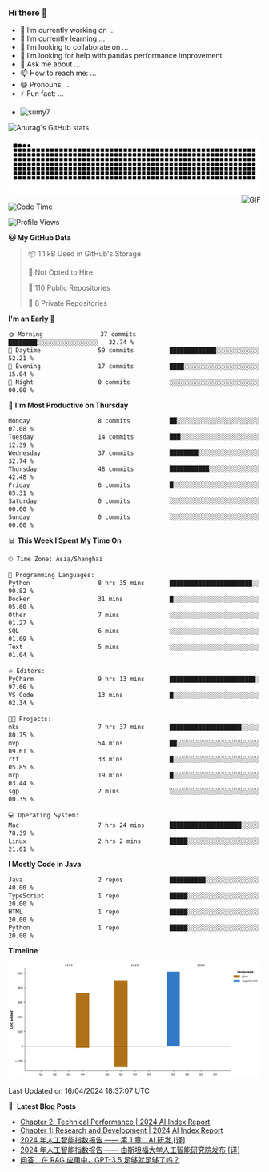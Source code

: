 ### Hi there 👋
<!--
**alloevil/alloevil** is a ✨ _special_ ✨ repository because its `README.md` (this file) appears on your GitHub profile.

Here are some ideas to get you started:

- 🔭 I’m currently working on ...
- 🌱 I’m currently learning ...
- 👯 I’m looking to collaborate on ...
- 🤔 I’m looking for help with ...
- 💬 Ask me about ...
- 📫 How to reach me: ...
- 😄 Pronouns: ...
- ⚡ Fun fact: ...
-->

- 🔭 I’m currently working on ...
- 🌱 I’m currently learning ...
- 👯 I’m looking to collaborate on ...
- 🤔 I’m looking for help with pandas performance improvement
- 💬 Ask me about ...
- 📫 How to reach me: ...
- 😄 Pronouns: ...
- ⚡ Fun fact: ...
  
+ ![sumy7](https://komarev.com/ghpvc/?username=alloevil)

![Anurag's GitHub stats](https://github-readme-stats.vercel.app/api?username=alloevil&show_icons=true&bg_color=00000000)

<picture align="center">
  <source media="(prefers-color-scheme: dark)" srcset="https://github.com/alloevil/alloevil/blob/output/github-contribution-grid-snake.svg">
  <source media="(prefers-color-scheme: dark)" srcset="https://github.com/alloevil/alloevil/blob/output/github-contribution-grid-snake.svg">
  <img alt="github contribution grid snake animation" src="https://github.com/alloevil/alloevil/blob/output/github-contribution-grid-snake.svg">
</picture>

<img align="right" alt="GIF" src="https://raw.githubusercontent.com/JoeyBling/JoeyBling/master/pic/pusheencode.gif" />

<!--START_SECTION:waka-->
![Code Time](http://img.shields.io/badge/Code%20Time-2%2C182%20hrs%2029%20mins-blue)

![Profile Views](http://img.shields.io/badge/Profile%20Views-0-blue)

**🐱 My GitHub Data** 

> 📦 1.1 kB Used in GitHub's Storage 
 > 
> 🚫 Not Opted to Hire
 > 
> 📜 110 Public Repositories 
 > 
> 🔑 8 Private Repositories 
 > 
**I'm an Early 🐤** 

```text
🌞 Morning                37 commits          ████████░░░░░░░░░░░░░░░░░   32.74 % 
🌆 Daytime                59 commits          █████████████░░░░░░░░░░░░   52.21 % 
🌃 Evening                17 commits          ████░░░░░░░░░░░░░░░░░░░░░   15.04 % 
🌙 Night                  0 commits           ░░░░░░░░░░░░░░░░░░░░░░░░░   00.00 % 
```
📅 **I'm Most Productive on Thursday** 

```text
Monday                   8 commits           ██░░░░░░░░░░░░░░░░░░░░░░░   07.08 % 
Tuesday                  14 commits          ███░░░░░░░░░░░░░░░░░░░░░░   12.39 % 
Wednesday                37 commits          ████████░░░░░░░░░░░░░░░░░   32.74 % 
Thursday                 48 commits          ███████████░░░░░░░░░░░░░░   42.48 % 
Friday                   6 commits           █░░░░░░░░░░░░░░░░░░░░░░░░   05.31 % 
Saturday                 0 commits           ░░░░░░░░░░░░░░░░░░░░░░░░░   00.00 % 
Sunday                   0 commits           ░░░░░░░░░░░░░░░░░░░░░░░░░   00.00 % 
```


📊 **This Week I Spent My Time On** 

```text
🕑︎ Time Zone: Asia/Shanghai

💬 Programming Languages: 
Python                   8 hrs 35 mins       ███████████████████████░░   90.82 % 
Docker                   31 mins             █░░░░░░░░░░░░░░░░░░░░░░░░   05.60 % 
Other                    7 mins              ░░░░░░░░░░░░░░░░░░░░░░░░░   01.27 % 
SQL                      6 mins              ░░░░░░░░░░░░░░░░░░░░░░░░░   01.09 % 
Text                     5 mins              ░░░░░░░░░░░░░░░░░░░░░░░░░   01.04 % 

🔥 Editors: 
PyCharm                  9 hrs 13 mins       ████████████████████████░   97.66 % 
VS Code                  13 mins             █░░░░░░░░░░░░░░░░░░░░░░░░   02.34 % 

🐱‍💻 Projects: 
mks                      7 hrs 37 mins       ████████████████████░░░░░   80.75 % 
mvp                      54 mins             ██░░░░░░░░░░░░░░░░░░░░░░░   09.61 % 
rtf                      33 mins             █░░░░░░░░░░░░░░░░░░░░░░░░   05.85 % 
mrp                      19 mins             █░░░░░░░░░░░░░░░░░░░░░░░░   03.44 % 
sgp                      2 mins              ░░░░░░░░░░░░░░░░░░░░░░░░░   00.35 % 

💻 Operating System: 
Mac                      7 hrs 24 mins       ████████████████████░░░░░   78.39 % 
Linux                    2 hrs 2 mins        █████░░░░░░░░░░░░░░░░░░░░   21.61 % 
```

**I Mostly Code in Java** 

```text
Java                     2 repos             ██████████░░░░░░░░░░░░░░░   40.00 % 
TypeScript               1 repo              █████░░░░░░░░░░░░░░░░░░░░   20.00 % 
HTML                     1 repo              █████░░░░░░░░░░░░░░░░░░░░   20.00 % 
Python                   1 repo              █████░░░░░░░░░░░░░░░░░░░░   20.00 % 
```



**Timeline**

![Lines of Code chart](https://raw.githubusercontent.com/alloevil/alloevil/main/assets/bar_graph.png)


 Last Updated on 16/04/2024 18:37:07 UTC
<!--END_SECTION:waka-->

📕 &nbsp;**Latest Blog Posts**
<!-- BLOG-POST-LIST:START -->
- [Chapter 2: Technical Performance | 2024 AI Index Report](https://baoyu.io/translations/ai-reports/stanford-hai-ai-index-report-2024-chapter2-en)
- [Chapter 1: Research and Development | 2024 AI Index Report](https://baoyu.io/translations/ai-reports/stanford-hai-ai-index-report-2024-chapter1-en)
- [2024 年人工智能指数报告 —— 第 1 章：AI 研发 [译]](https://baoyu.io/translations/ai-reports/stanford-hai-ai-index-report-2024-chapter1)
- [2024 年人工智能指数报告 —— 由斯坦福大学人工智能研究院发布 [译]](https://baoyu.io/translations/ai-reports/stanford-hai-ai-index-report-2024)
- [问答：在 RAG 应用中，GPT-3.5 足够就足够了吗？](https://baoyu.io/blog/rag/qa-is-gpt35-good-enough-for-rag)
<!-- BLOG-POST-LIST:END -->
